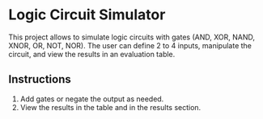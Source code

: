 # Logic Circuit Simulator

This project allows to simulate logic circuits with gates (AND, XOR, NAND, XNOR, OR, NOT, NOR). The user can define 2 to 4 inputs, manipulate the circuit, and view the results in an evaluation table.

## Instructions
1. Add gates or negate the output as needed.
2. View the results in the table and in the results section.